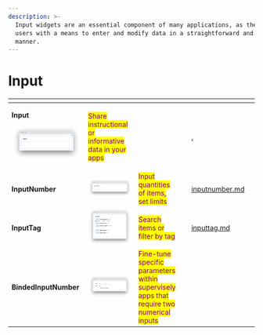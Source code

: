 ```yaml
---
description: >-
  Input widgets are an essential component of many applications, as they provide
  users with a means to enter and modify data in a straightforward and intuitive
  manner.
---
```


# Input



<table data-view="cards"><thead><tr><th></th><th></th><th></th><th data-type="files"></th><th data-hidden data-card-target data-type="content-ref"></th><th data-hidden data-card-cover data-type="files"></th></tr></thead><tbody><tr><td><p><strong>Input</strong></p><p><img src="../../../.gitbook/assets/widgets-input.png" alt=""></p></td><td><mark style="color:purple;">Share instructional or informative data in your apps</mark></td><td></td><td></td><td><a href="./">.</a></td><td></td></tr><tr><td><strong>InputNumber</strong></td><td><img src="../../../.gitbook/assets/widgets-inputNumber.png" alt=""></td><td><mark style="color:purple;">Input quantities of items, set limits</mark></td><td></td><td><a href="inputnumber.md">inputnumber.md</a></td><td></td></tr><tr><td><strong>InputTag</strong></td><td><img src="../../../.gitbook/assets/widget-tagInput.png" alt=""></td><td><mark style="color:purple;">Search items or filter by tag</mark></td><td></td><td><a href="inputtag.md">inputtag.md</a></td><td></td></tr><tr><td><strong>BindedInputNumber</strong></td><td><img src="../../../.gitbook/assets/image (7).png" alt=""></td><td><mark style="color:purple;">Fine-tune specific parameters within supervisely apps that require two numerical inputs</mark></td><td></td><td></td><td></td></tr></tbody></table>
